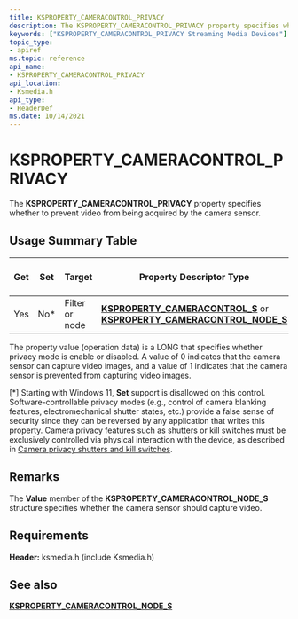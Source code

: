 ```yaml
---
title: KSPROPERTY_CAMERACONTROL_PRIVACY
description: The KSPROPERTY_CAMERACONTROL_PRIVACY property specifies whether to prevent video from being acquired by the camera sensor.
keywords: ["KSPROPERTY_CAMERACONTROL_PRIVACY Streaming Media Devices"]
topic_type:
- apiref
ms.topic: reference
api_name:
- KSPROPERTY_CAMERACONTROL_PRIVACY
api_location:
- Ksmedia.h
api_type:
- HeaderDef
ms.date: 10/14/2021
---
```


# KSPROPERTY_CAMERACONTROL_PRIVACY

The **KSPROPERTY_CAMERACONTROL_PRIVACY** property specifies whether to prevent video from being acquired by the camera sensor.

## Usage Summary Table

| Get | Set | Target | Property Descriptor Type | Property Value Type |
|--|--|--|--|--|
| Yes | No* | Filter or node | [**KSPROPERTY_CAMERACONTROL_S**](/windows-hardware/drivers/ddi/ksmedia/ns-ksmedia-ksproperty_cameracontrol_s) or [**KSPROPERTY_CAMERACONTROL_NODE_S**](/windows-hardware/drivers/ddi/ksmedia/ns-ksmedia-ksproperty_cameracontrol_node_s) | LONG |

The property value (operation data) is a LONG that specifies whether privacy mode is enable or disabled. A value of 0 indicates that the camera sensor can capture video images, and a value of 1 indicates that the camera sensor is prevented from capturing video images.

[*] Starting with Windows 11, **Set** support is disallowed on this control. Software-controllable privacy modes (e.g., control of camera blanking features, electromechanical shutter states, etc.) provide a false sense of security since they can be reversed by any application that writes this property. Camera privacy features such as shutters or kill switches must be exclusively controlled via physical interaction with the device, as described in [Camera privacy shutters and kill switches](camera-privacy-controls.md). 

## Remarks

The **Value** member of the **KSPROPERTY_CAMERACONTROL_NODE_S** structure specifies whether the camera sensor should capture video.

## Requirements

**Header:** ksmedia.h (include Ksmedia.h)

## See also

[**KSPROPERTY_CAMERACONTROL_NODE_S**](/windows-hardware/drivers/ddi/ksmedia/ns-ksmedia-ksproperty_cameracontrol_node_s)
